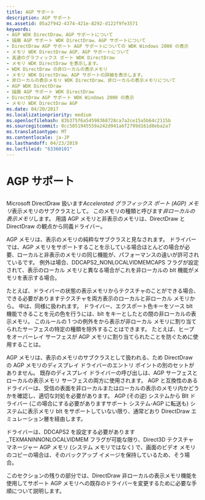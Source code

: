 ```yaml
---
title: AGP サポート
description: AGP サポート
ms.assetid: 05a2f942-4374-421e-8292-d122f9fe3571
keywords:
- AGP WDK DirectDraw、AGP サポートについて
- 描画 AGP サポート WDK DirectDraw、AGP サポートについて
- DirectDraw AGP サポート AGP サポートについての WDK Windows 2000 の表示
- メモリ WDK DirectDraw AGP、AGP サポートについて
- 高速のグラフィックス ポート WDK DirectDraw
- メモリ WDK DirectDraw を表示します。
- WDK DirectDraw の非ローカルの表示メモリ
- メモリ WDK DirectDraw、AGP サポートの詳細を表示します。
- 非ローカルの表示メモリ WDK DirectDraw、非ローカルの表示メモリについて
- AGP WDK DirectDraw
- 描画 AGP サポート WDK DirectDraw
- DirectDraw AGP サポート WDK Windows 2000 の表示
- メモリ WDK DirectDraw AGP
ms.date: 04/20/2017
ms.localizationpriority: medium
ms.openlocfilehash: 83b375f6a54598368728ca7a2ce15a5b64c2115b
ms.sourcegitcommit: 0cc5051945559a242d941a6f2799d161d8eba2a7
ms.translationtype: MT
ms.contentlocale: ja-JP
ms.lasthandoff: 04/23/2019
ms.locfileid: "63360101"
---
```

# <a name="agp-support"></a>AGP サポート


## <span id="ddk_agp_support_gg"></span><span id="DDK_AGP_SUPPORT_GG"></span>


Microsoft DirectDraw 扱います*Accelerated グラフィックス ポート (AGP) メモリ*表示メモリのサブクラスとして。 このメモリの種類と呼びます*非ローカルの表示メモリ*します。 用語 AGP メモリと非表示のメモリは、DirectDraw と DirectDraw の観点から同義ドライバー。

AGP メモリは、表示のメモリの純粋なサブクラスと見なされます。 ドライバーでは、AGP メモリをサポートすることを示している場合ほとんどの場合が必要、ローカルと非表示のメモリの同じ機能が、パフォーマンスの違いが許可されているです。 例外は場合、DDCAPS2\_NONLOCALVIDMEMCAPS フラグが設定されて、表示のローカル メモリと異なる場合がこれを非ローカルの blt 機能がメモリを表示する場合。

たとえば、ドライバーの状態の表示メモリからテクスチャのことができる場合、できる必要がありますテクスチャを両方表示のローカルと非ローカル メモリから。 中は、同様に扱われます。 ドライバー、エクスポート色キーをソース blt 機能できることを元の色を行うには、blt をキーとしたとの間の非ローカルの表示メモリ。 このルールの 1 つの例外をから表示が非ローカル メモリに割り当てられたサーフェスの特定の種類を除外することはできます。 たとえば、ヒープをオーバーレイ サーフェスが AGP メモリに割り当てられたことを防ぐために使用することは。

AGP メモリは、表示のメモリのサブクラスとして扱われる、ため DirectDraw の AGP メモリのディスプレイ ドライバーのエントリ ポイントの別のセットがありません。 既存のディスプレイ ドライバーの呼び出しは、AGP サーフェスとローカルの表示メモリ サーフェスの両方に使用されます。 AGP と互換性のあるドライバーは、受信の表面を非ローカルまたはローカルの表示のメモリ内かどうかを確認し、適切な対処を必要があります。 AGP (その逆) システムから Blt ドライバー (この場合にする必要がありますサポート システム-AGP に転送も) システムに表示メモリ blt をサポートしていない限り、通常どおり DirectDraw エミュレーション層を経由します。

ドライバーは、DDCAPS2 を設定する必要があります\_TEXMANINNONLOCALVIDMEM フラグが可能な限り、Direct3D テクスチャ マネージャー AGP メモリ (システム メモリではなく) で、画面のビデオ メモリのコピーの場合は、そのバックアップ イメージを保持しているため、そう場合。

このセクションの残りの部分では、DirectDraw 非ローカルの表示メモリ機能を使用してサポート AGP メモリへの既存のドライバーを変更するために必要な手順について説明します。

 

 





